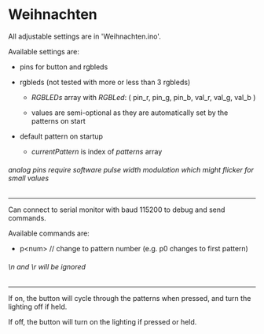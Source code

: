 # Weihnachten

All adjustable settings are in 'Weihnachten.ino'.

Available settings are:

- pins for button and rgbleds

- rgbleds (not tested with more or less than 3 rgbleds)

     - *RGBLEDs* array with *RGBLed*: ( pin_r, pin_g, pin_b, val_r, val_g, val_b )

     - values are semi-optional as they are automatically set by the patterns on start

- default pattern on startup
    - *currentPattern* is index of *patterns* array

###### analog pins require software pulse width modulation which might flicker for small values

---

Can connect to serial monitor with baud 115200 to debug and send commands.

Available commands are:

- p\<num>   // change to pattern number <num> (e.g. p0 changes to first pattern)

###### \n and \r will be ignored

---

If on, the button will cycle through the patterns when pressed, and turn the lighting off if held.

If off, the button will turn on the lighting if pressed or held.
